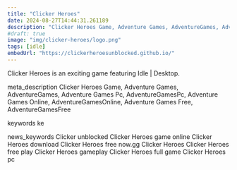 ```yaml
---
title: "Clicker Heroes"
date: 2024-08-27T14:44:31.261189
description: "Clicker Heroes Game, Adventure Games, AdventureGames, Adventure Games Pc, AdventureGamesPc, Adventure Games Online, AdventureGamesOnline, Adventure Games Free, AdventureGamesFree"
#draft: true
image: "img/clicker-heroes/logo.png"
tags: [idle]
embedUrl: "https://clickerheroesunblocked.github.io/"
---
```


Clicker Heroes is an exciting game featuring Idle | Desktop.

meta_description
Clicker Heroes Game, Adventure Games, AdventureGames, Adventure Games Pc, AdventureGamesPc, Adventure Games Online, AdventureGamesOnline, Adventure Games Free, AdventureGamesFree


keywords
ke


news_keywords
Clicker unblocked Clicker Heroes game online Clicker Heroes download Clicker Heroes free now.gg Clicker Heroes Clicker Heroes free play Clicker Heroes gameplay Clicker Heroes full game Clicker Heroes pc
